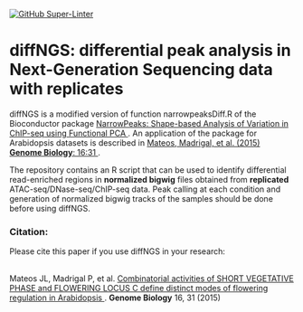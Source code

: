 [![GitHub Super-Linter](https://github.com/pmb59/diffNGS/workflows/Lint%20Code%20Base/badge.svg)](https://github.com/marketplace/actions/super-linter)

# diffNGS: differential peak analysis in Next-Generation Sequencing data with replicates

diffNGS is a modified version of function narrowpeaksDiff.R of the Bioconductor package <a href="http://bioconductor.org/packages/3.10/bioc/html/NarrowPeaks.html">
NarrowPeaks: Shape-based Analysis of Variation in ChIP-seq using Functional PCA </a>. An application of the package for Arabidopsis datasets is described in <a href="http://genomebiology.biomedcentral.com/articles/10.1186/s13059-015-0597-1"> Mateos, Madrigal, et al. (2015) **Genome Biology**: 16:31 </a>. 

The repository contains an R script that can be used to identify differential read-enriched regions in **normalized bigwig** files obtained from **replicated** ATAC-seq/DNase-seq/ChIP-seq data. Peak calling at each condition and generation of normalized bigwig tracks of the samples should be done before using diffNGS. 


<h3>Citation:</h3> 
Please cite this paper if you use diffNGS in your research:
<br/><br/>

Mateos JL, Madrigal P, et al. <a href="https://genomebiology.biomedcentral.com/articles/10.1186/s13059-015-0597-1"> Combinatorial activities of SHORT VEGETATIVE PHASE and FLOWERING LOCUS C define distinct modes of flowering regulation in Arabidopsis </a>.  **Genome Biology** 16, 31 (2015)





